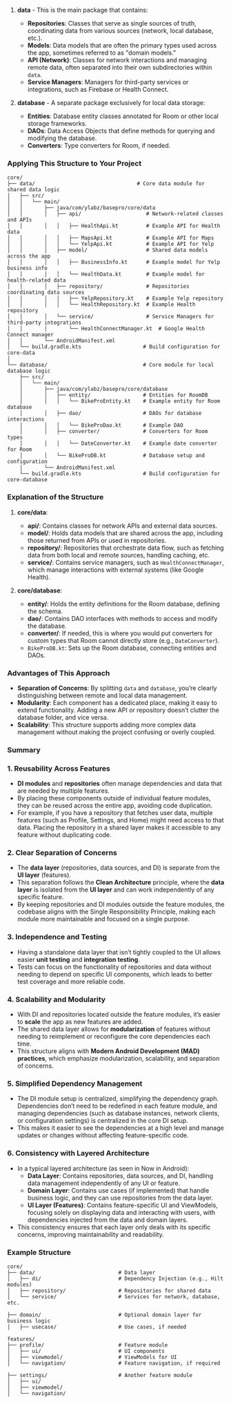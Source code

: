 

1. **data** - This is the main package that contains:
    - **Repositories**: Classes that serve as single sources of truth, coordinating data from various sources (network, local database, etc.).
    - **Models**: Data models that are often the primary types used across the app, sometimes referred to as "domain models."
    - **API (Network)**: Classes for network interactions and managing remote data, often separated into their own subdirectories within `data`.
    - **Service Managers**: Managers for third-party services or integrations, such as Firebase or Health Connect.

2. **database** - A separate package exclusively for local data storage:
    - **Entities**: Database entity classes annotated for Room or other local storage frameworks.
    - **DAOs**: Data Access Objects that define methods for querying and modifying the database.
    - **Converters**: Type converters for Room, if needed.

### Applying This Structure to Your Project

```plaintext
core/
├── data/                                 # Core data module for shared data logic
│   ├── src/
│   │   └── main/
│   │       ├── java/com/ylabz/basepro/core/data
│   │       │   ├── api/                     # Network-related classes and APIs
│   │       │   │   ├── HealthApi.kt         # Example API for Health data
│   │       │   │   ├── MapsApi.kt           # Example API for Maps
│   │       │   │   └── YelpApi.kt           # Example API for Yelp
│   │       │   ├── model/                   # Shared data models across the app
│   │       │   │   ├── BusinessInfo.kt      # Example model for Yelp business info
│   │       │   │   └── HealthData.kt        # Example model for health-related data
│   │       │   ├── repository/              # Repositories coordinating data sources
│   │       │   │   ├── YelpRepository.kt    # Example Yelp repository
│   │       │   │   └── HealthRepository.kt  # Example Health repository
│   │       │   └── service/                 # Service Managers for third-party integrations
│   │       │       └── HealthConnectManager.kt  # Google Health Connect manager
│   │       └── AndroidManifest.xml
│   └── build.gradle.kts                    # Build configuration for core-data
│
└── database/                               # Core module for local database logic
    ├── src/
    │   └── main/
    │       ├── java/com/ylabz/basepro/core/database
    │       │   ├── entity/                 # Entities for RoomDB
    │       │   │   └── BikeProEntity.kt    # Example entity for Room database
    │       │   ├── dao/                    # DAOs for database interactions
    │       │   │   └── BikeProDao.kt       # Example DAO
    │       │   ├── converter/              # Converters for Room types
    │       │   │   └── DateConverter.kt    # Example date converter for Room
    │       │   └── BikeProDB.kt            # Database setup and configuration
    │       └── AndroidManifest.xml
    └── build.gradle.kts                    # Build configuration for core-database
```

### Explanation of the Structure

1. **core/data**:
    - **api/**: Contains classes for network APIs and external data sources.
    - **model/**: Holds data models that are shared across the app, including those returned from APIs or used in repositories.
    - **repository/**: Repositories that orchestrate data flow, such as fetching data from both local and remote sources, handling caching, etc.
    - **service/**: Contains service managers, such as `HealthConnectManager`, which manage interactions with external systems (like Google Health).

2. **core/database**:
    - **entity/**: Holds the entity definitions for the Room database, defining the schema.
    - **dao/**: Contains DAO interfaces with methods to access and modify the database.
    - **converter/**: If needed, this is where you would put converters for custom types that Room cannot directly store (e.g., `DateConverter`).
    - `BikeProDB.kt`: Sets up the Room database, connecting entities and DAOs.

### Advantages of This Approach

- **Separation of Concerns**: By splitting `data` and `database`, you’re clearly distinguishing between remote and local data management.
- **Modularity**: Each component has a dedicated place, making it easy to extend functionality. Adding a new API or repository doesn’t clutter the database folder, and vice versa.
- **Scalability**: This structure supports adding more complex data management without making the project confusing or overly coupled.

### Summary

### 1. **Reusability Across Features**
- **DI modules** and **repositories** often manage dependencies and data that are needed by multiple features.
- By placing these components outside of individual feature modules, they can be reused across the entire app, avoiding code duplication.
- For example, if you have a repository that fetches user data, multiple features (such as Profile, Settings, and Home) might need access to that data. Placing the repository in a shared layer makes it accessible to any feature without duplicating code.

### 2. **Clear Separation of Concerns**
- The **data layer** (repositories, data sources, and DI) is separate from the **UI layer** (features).
- This separation follows the **Clean Architecture** principle, where the **data layer** is isolated from the **UI layer** and can work independently of any specific feature.
- By keeping repositories and DI modules outside the feature modules, the codebase aligns with the Single Responsibility Principle, making each module more maintainable and focused on a single purpose.

### 3. **Independence and Testing**
- Having a standalone data layer that isn’t tightly coupled to the UI allows easier **unit testing** and **integration testing**.
- Tests can focus on the functionality of repositories and data without needing to depend on specific UI components, which leads to better test coverage and more reliable code.

### 4. **Scalability and Modularity**
- With DI and repositories located outside the feature modules, it’s easier to **scale** the app as new features are added.
- The shared data layer allows for **modularization** of features without needing to reimplement or reconfigure the core dependencies each time.
- This structure aligns with **Modern Android Development (MAD) practices**, which emphasize modularization, scalability, and separation of concerns.

### 5. **Simplified Dependency Management**
- The DI module setup is centralized, simplifying the dependency graph. Dependencies don’t need to be redefined in each feature module, and managing dependencies (such as database instances, network clients, or configuration settings) is centralized in the core DI setup.
- This makes it easier to see the dependencies at a high level and manage updates or changes without affecting feature-specific code.

### 6. **Consistency with Layered Architecture**
- In a typical layered architecture (as seen in Now in Android):
   - **Data Layer**: Contains repositories, data sources, and DI, handling data management independently of any UI or feature.
   - **Domain Layer**: Contains use cases (if implemented) that handle business logic, and they can use repositories from the data layer.
   - **UI Layer (Features)**: Contains feature-specific UI and ViewModels, focusing solely on displaying data and interacting with users, with dependencies injected from the data and domain layers.
- This consistency ensures that each layer only deals with its specific concerns, improving maintainability and readability.

### Example Structure

```plaintext
core/
├── data/                           # Data layer
│   ├── di/                         # Dependency Injection (e.g., Hilt modules)
│   ├── repository/                 # Repositories for shared data
│   └── service/                    # Services for network, database, etc.

├── domain/                         # Optional domain layer for business logic
│   ├── usecase/                    # Use cases, if needed

features/
├── profile/                        # Feature module
│   ├── ui/                         # UI components
│   ├── viewmodel/                  # ViewModels for UI
│   └── navigation/                 # Feature navigation, if required

├── settings/                       # Another feature module
│   ├── ui/
│   ├── viewmodel/
│   └── navigation/
```

